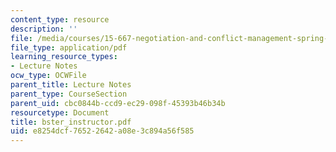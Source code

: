 ```yaml
---
content_type: resource
description: ''
file: /media/courses/15-667-negotiation-and-conflict-management-spring-2001/e8254dcf76522642a08e3c894a56f585_bster_instructor.pdf
file_type: application/pdf
learning_resource_types:
- Lecture Notes
ocw_type: OCWFile
parent_title: Lecture Notes
parent_type: CourseSection
parent_uid: cbc0844b-ccd9-ec29-098f-45393b46b34b
resourcetype: Document
title: bster_instructor.pdf
uid: e8254dcf-7652-2642-a08e-3c894a56f585
---
```

